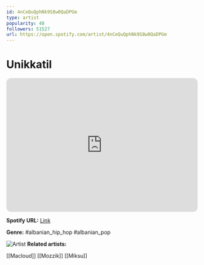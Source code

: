 ```yaml
---
id: 4nCeQuQphNk9S8w0QaDPGm
type: artist
popularity: 48
followers: 51527
url: https://open.spotify.com/artist/4nCeQuQphNk9S8w0QaDPGm
---
```

# Unikkatil

<iframe style="border-radius:12px" src="https://open.spotify.com/embed/artist/4nCeQuQphNk9S8w0QaDPGm" width="100%" height="352" frameBorder="0" allowfullscreen="" allow="autoplay; clipboard-write; encrypted-media; fullscreen; picture-in-picture" loading="lazy"></iframe>

**Spotify URL:** [Link](https://open.spotify.com/artist/4nCeQuQphNk9S8w0QaDPGm)

**Genre:**  #albanian_hip_hop #albanian_pop

![Artist](https://i.scdn.co/image/ab67616d0000b273e2dc51cd775e24573c7a2b7c)
**Related artists:**

[[Macloud]]
[[Mozzik]]
[[Miksu]]
